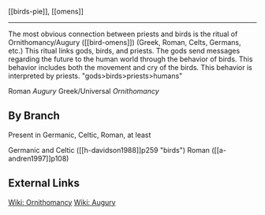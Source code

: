 [[birds-pie]], [[omens]]

---

The most obvious connection between priests and birds is the ritual of Ornithomancy/Augury ([[bird-omens]]) (Greek, Roman, Celts, Germans, etc.) This ritual links gods, birds, and priests. The gods send messages regarding the future to the human world through the behavior of birds. This behavior includes both the movement and cry of the birds. This behavior is interpreted by priests. 
"gods>birds>priests>humans"

Roman *Augury*
Greek/Universal *Ornithomancy*




## By Branch
Present in Germanic, Celtic, Roman, at least

Germanic and Celtic ([[h-davidson1988]]p259 "birds")
Roman ([[a-andren1997]]p108)



## External Links
[Wiki: Ornithomancy](https://en.wikipedia.org/wiki/Ornithomancy)
[Wiki: Augury](https://en.wikipedia.org/wiki/Augury)
